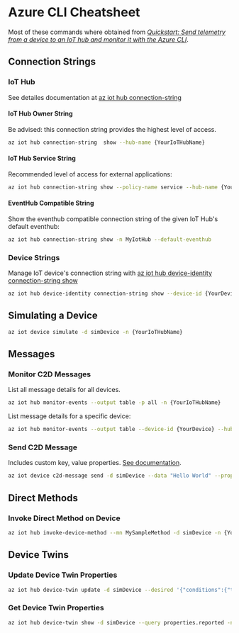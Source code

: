# Azure CLI Cheatsheet

Most of these commands where obtained from *[Quickstart: Send telemetry from a device to an IoT hub and monitor it with the Azure CLI](https://learn.microsoft.com/en-us/azure/iot-hub/quickstart-send-telemetry-cli)*.


## Connection Strings

### IoT Hub
See detailes documentation at [az iot hub connection-string](https://learn.microsoft.com/en-us/cli/azure/iot/hub/connection-string?view=azure-cli-latest)

#### IoT Hub Owner String

Be advised: this connection string provides the highest level of access.
```sh
az iot hub connection-string  show --hub-name {YourIoTHubName}
```

#### IoT Hub Service String

Recommended level of access for external applications:
```sh
az iot hub connection-string show --policy-name service --hub-name {YourIoTHubName} --output table
```

#### EventHub Compatible String

Show the eventhub compatible connection string of the given IoT Hub's default eventhub:
```sh
az iot hub connection-string show -n MyIotHub --default-eventhub
```


### Device Strings

Manage IoT device's connection string with [az iot hub device-identity connection-string show](https://learn.microsoft.com/en-us/cli/azure/iot/hub/device-identity/connection-string?view=azure-cli-latest#az-iot-hub-device-identity-connection-string-show)

```sh
az iot hub device-identity connection-string show --device-id {YourDevice}
```


## Simulating a Device

```sh
az iot device simulate -d simDevice -n {YourIoTHubName}
```

## Messages

### Monitor C2D Messages

List all message details for all devices.

```sh
az iot hub monitor-events --output table -p all -n {YourIoTHubName}
```

List message details for a specific device:

```sh
az iot hub monitor-events --output table --device-id {YourDevice} --hub-name {YourIoTHubName}
```


### Send C2D Message

Includes custom key, value properties. [See documentation](https://learn.microsoft.com/en-us/cli/azure/iot/device/c2d-message?view=azure-cli-latest#az-iot-device-c2d-message-send). 

```sh
az iot device c2d-message send -d simDevice --data "Hello World" --props "key0=value0;key1=value1" -n {YourIoTHubName}
```

## Direct Methods

### Invoke Direct Method on Device

```sh
az iot hub invoke-device-method --mn MySampleMethod -d simDevice -n {YourIoTHubName}
```

## Device Twins

### Update Device Twin Properties

```sh
az iot hub device-twin update -d simDevice --desired '{"conditions":{"temperature":{"warning":98, "critical":107}}}' -n {YourIoTHubName}
```

### Get Device Twin Properties

```sh
az iot hub device-twin show -d simDevice --query properties.reported -n {YourIoTHubName}
```
